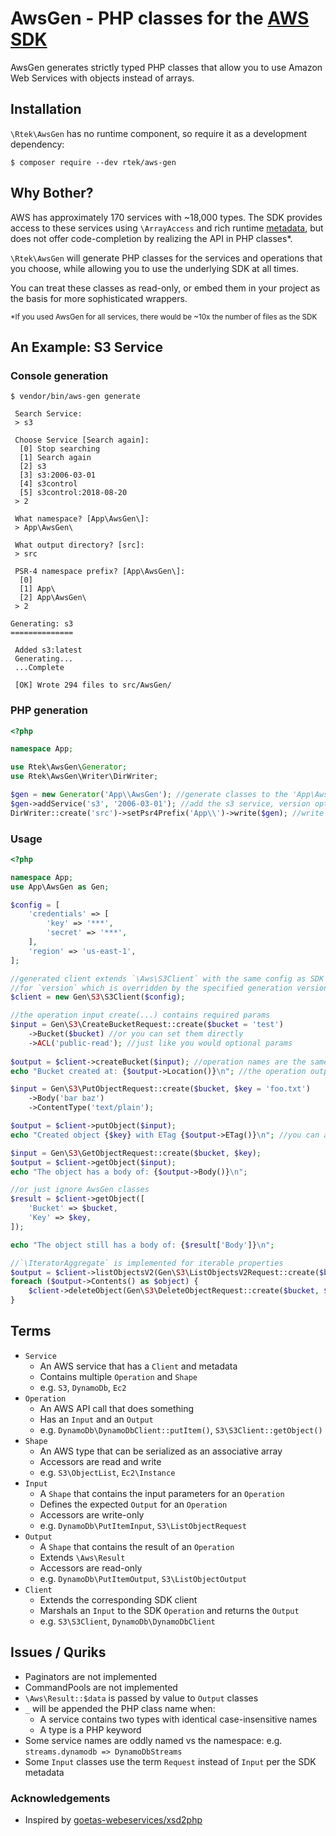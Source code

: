 # AwsGen - PHP classes for the [AWS SDK](https://github.com/aws/aws-sdk-php)

AwsGen generates strictly typed PHP classes that allow you to use 
Amazon Web Services with objects instead of arrays.

## Installation
`\Rtek\AwsGen` has no runtime component, so require it as a development dependency:
```
$ composer require --dev rtek/aws-gen
```

## Why Bother?

AWS has approximately 170 services with ~18,000 types. The SDK provides access 
to these services using `\ArrayAccess` and rich runtime [metadata](https://github.com/aws/aws-sdk-php/tree/master/src/data), 
but does not offer code-completion by realizing the API in PHP classes*.

`\Rtek\AwsGen` will generate PHP classes for the services and operations that 
you choose, while allowing you to use the underlying SDK at all times. 

You can treat these classes as read-only, or embed them in your project
as the basis for more sophisticated wrappers.

<sub>*If you used AwsGen for all services, there would be ~10x the number of files as the SDK</sub>

## An Example: S3 Service

### Console generation
```
$ vendor/bin/aws-gen generate

 Search Service:
 > s3

 Choose Service [Search again]:
  [0] Stop searching
  [1] Search again
  [2] s3
  [3] s3:2006-03-01
  [4] s3control
  [5] s3control:2018-08-20
 > 2

 What namespace? [App\AwsGen\]:
 > App\AwsGen\

 What output directory? [src]:
 > src

 PSR-4 namespace prefix? [App\AwsGen\]:
  [0]
  [1] App\
  [2] App\AwsGen\
 > 2

Generating: s3
==============

 Added s3:latest
 Generating...
 ...Complete

 [OK] Wrote 294 files to src/AwsGen/
```

### PHP generation
```php
<?php

namespace App;

use Rtek\AwsGen\Generator;
use Rtek\AwsGen\Writer\DirWriter;

$gen = new Generator('App\\AwsGen'); //generate classes to the 'App\AwsGen' namespace
$gen->addService('s3', '2006-03-01'); //add the s3 service, version optional
DirWriter::create('src')->setPsr4Prefix('App\\')->write($gen); //write to src/AwsGen
```

### Usage
```php
<?php 

namespace App;
use App\AwsGen as Gen;

$config = [
    'credentials' => [
        'key' => '***',
        'secret' => '***',
    ],
    'region' => 'us-east-1', 
];

//generated client extends `\Aws\S3Client` with the same config as SDK except
//for `version` which is overridden by the specified generation version
$client = new Gen\S3\S3Client($config); 

//the operation input create(...) contains required params
$input = Gen\S3\CreateBucketRequest::create($bucket = 'test') 
    ->Bucket($bucket) //or you can set them directly
    ->ACL('public-read'); //just like you would optional params
    
$output = $client->createBucket($input); //operation names are the same as SDK
echo "Bucket created at: {$output->Location()}\n"; //the operation output has getters that match the SDK 

$input = Gen\S3\PutObjectRequest::create($bucket, $key = 'foo.txt')
    ->Body('bar baz')
    ->ContentType('text/plain');

$output = $client->putObject($input);
echo "Created object {$key} with ETag {$output->ETag()}\n"; //you can also use `$output['ETag']`

$input = Gen\S3\GetObjectRequest::create($bucket, $key);
$output = $client->getObject($input);
echo "The object has a body of: {$output->Body()}\n";

//or just ignore AwsGen classes
$result = $client->getObject([
    'Bucket' => $bucket,
    'Key' => $key,
]);

echo "The object still has a body of: {$result['Body']}\n";

//`\IteratorAggregate` is implemented for iterable properties
$output = $client->listObjectsV2(Gen\S3\ListObjectsV2Request::create($bucket));
foreach ($output->Contents() as $object) {
    $client->deleteObject(Gen\S3\DeleteObjectRequest::create($bucket, $object->getKey()));
}
```

## Terms

* `Service`
    * An AWS service that has a `Client` and metadata
    * Contains multiple `Operation` and `Shape`
    * e.g. `S3`, `DynamoDb`, `Ec2`
* `Operation`
    * An AWS API call that does something
    * Has an `Input` and an `Output`
    * e.g. `DynamoDb\DynamoDbClient::putItem()`, `S3\S3Client::getObject()`
* `Shape`
    * An AWS type that can be serialized as an associative array
    * Accessors are read and write
    * e.g. `S3\ObjectList`, `Ec2\Instance`
* `Input`
    * A `Shape` that contains the input parameters for an `Operation`
    * Defines the expected `Output` for an `Operation`
    * Accessors are write-only
    * e.g. `DynamoDb\PutItemInput`, `S3\ListObjectRequest`
* `Output`
    * A `Shape` that contains the result of an `Operation`
    * Extends `\Aws\Result`
    * Accessors are read-only
    * e.g. `DynamoDb\PutItemOutput`, `S3\ListObjectOutput`
* `Client`
    * Extends the corresponding SDK client
    * Marshals an `Input` to the SDK `Operation` and returns the `Output`
    * e.g. `S3\S3Client`, `DynamoDb\DynamoDbClient`
    
## Issues / Quriks

* Paginators are not implemented
* CommandPools are not implemented
* `\Aws\Result::$data` is passed by value to `Output` classes
* `_` will be appended the PHP class name when:
    * A service contains two types with identical case-insensitive names
    * A type is a PHP keyword
* Some service names are oddly named vs the namespace: e.g. `streams.dynamodb => DynamoDbStreams`
* Some `Input` classes use the term `Request` instead of `Input` per the SDK metadata

### Acknowledgements
* Inspired by [goetas-webeservices/xsd2php](https://github.com/goetas-webservices/xsd2php)
